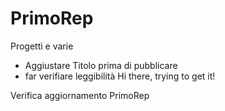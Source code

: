 # PrimoRep
Progetti e varie
* Aggiustare Titolo prima di pubblicare
* far verifiare leggibilità
Hi there,
trying to get it! 

Verifica aggiornamento PrimoRep
